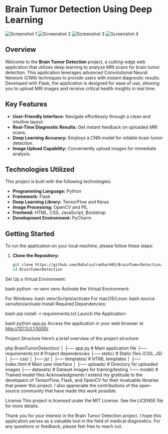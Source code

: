 # Brain Tumor Detection Using Deep Learning

![Screenshot 1](https://github.com/user-attachments/assets/e14b2717-6cc9-4e3e-84d8-e62ddb16b2f4)
![Screenshot 2](https://github.com/user-attachments/assets/4b900709-f3eb-4c66-a6c9-9eb3f76b8657)
![Screenshot 3](https://github.com/user-attachments/assets/7757fcd6-0eb4-4977-abca-89323320ba07)
![Screenshot 4](https://github.com/user-attachments/assets/1f309ab0-b486-42dd-a912-35c895d8a74f)
## Overview

Welcome to the **Brain Tumor Detection** project, a cutting-edge web application that utilizes deep learning to analyze MRI scans for brain tumor detection. This application leverages advanced Convolutional Neural Network (CNN) techniques to provide users with instant diagnostic results. Developed with Flask, the application is designed for ease of use, allowing you to upload MRI images and receive critical health insights in real time.

## Key Features

- **User-Friendly Interface:** Navigate effortlessly through a clean and intuitive layout.
- **Real-Time Diagnostic Results:** Get instant feedback on uploaded MRI scans.
- **Deep Learning Accuracy:** Employs a CNN model for reliable brain tumor detection.
- **Image Upload Capability:** Conveniently upload images for immediate analysis.

## Technologies Utilized

This project is built with the following technologies:

- **Programming Language:** Python
- **Framework:** Flask
- **Deep Learning Library:** TensorFlow and Keras
- **Image Processing:** OpenCV and PIL
- **Frontend:** HTML, CSS, JavaScript, Bootstrap
- **Development Environment:** PyCharm

## Getting Started

To run the application on your local machine, please follow these steps:

1. **Clone the Repository:**
   ```bash
   git clone https://github.com/Rahulsutradhar605/BrainTumorDetection.git
   cd BrainTumorDetection
Set Up a Virtual Environment:

bash
python -m venv venv
Activate the Virtual Environment:

For Windows:
bash
venv\Scripts\activate
For macOS/Linux:
bash
source venv/bin/activate
Install Required Dependencies:

bash
pip install -r requirements.txt
Launch the Application:

bash
python app.py
Access the application in your web browser at http://127.0.0.1:5000/.

Project Structure
Here’s a brief overview of the project structure:

php
BrainTumorDetection/
│
├── app.py                   # Main application file
├── requirements.txt         # Project dependencies
├── static/                  # Static files (CSS, JS)
│   ├── css/
│   ├── js/
│
├── templates/               # HTML templates
│   ├── index.html           # Main user interface
│
├── uploads/                 # Directory for uploaded images
├── datasets/                # Dataset images for training/testing
└── model/                   # Trained model files
Acknowledgments
I extend my gratitude to the developers of TensorFlow, Flask, and OpenCV for their invaluable libraries that power this project. I also appreciate the contributions of the open-source community that have made this work possible.

License
This project is licensed under the MIT License. See the LICENSE file for more details.

Thank you for your interest in the Brain Tumor Detection project. I hope this application serves as a valuable tool in the field of medical diagnostics. For any questions or feedback, please feel free to reach out.
